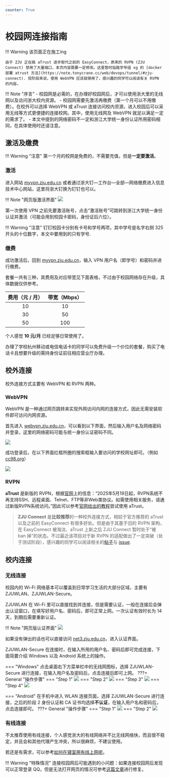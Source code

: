 ```yaml
---
counter: True
---
```


# 校园网连接指南

!!! Warning
    该页面正在施工ing

    由于 ZJU 正在搞 aTrust 逐步取代之前的 EasyConnect，原来的 RVPN (ZJU Connect) 禁用了大量端口，本页内容需要一定修改。这里暂时指路学爷组 xg 的 [docker 部署 atrust 方法](https://note.tonycrane.cc/web/devops/tunnel/#zju-connect). 现阶段来说，使用 WebVPN 应该就够用了，感兴趣的同学可以阅读有关 RVPN 的内容。

!!! Note "序言"
    - 校园网是必需的，在办理好校园网后，才可以使用浙大里的无线网以及访问浙大校内资源。
    - 校园网需要先激活再缴费（第一个月可以不用缴费）。在校外可以选择 WebVPN 或 aTrust 连接访问校内资源，进入校园后可以采用无线等方式更便捷的连接校网。其中，使用无线网及 WebVPN 就足以满足一定的需求了。
    - 本文中提到的网络密码不一定和浙江大学统一身份认证所用密码相同，在具体使用时还请注意。

## 激活及缴费

!!! Warning "注意"
    第一个月的校网是免费的，不需要充值，但是**一定要激活**。

### 激活

进入网站 [myvpn.zju.edu.cn](https://myvpn.zju.edu.cn/) 或者通过浙大钉—工作台—全部—网络缴费进入信息技术中心网站，这里将浙大钉换为钉钉也可以。

!!! Note "网页版激活界面"
    ![](images/activate.png)

第一次使用 VPN 之前先要激活账号，点击“激活账号”可跳转到浙江大学统一身份认证并激活（可能会用到校园卡密码，身份证后六位）。

!!! Warning "注意"
    钉钉校园卡分别有卡号和学号两项，其中学号是名字右侧 325 开头的十位数字，本文中要用到的只有学号.

### 缴费

成功激活后，回到 [myvpn.zju.edu.cn](https://myvpn.zju.edu.cn/)，输入 VPN 用户名（即学号）和密码并进行缴费。

套餐一共有三种，其费用及对应带宽见下面表格，不过由于校园网络存在升级，具体数据仅供参考。

|费用（元 / 月）|带宽（Mbps）|
|:---:|:---:|
| 10 | 10 |
| 30 | 50 |
| 50 | 100|

个人感觉 **10 元/月** 已经足够日常使用了。 

办理了学校杭州移动或电信电话卡的同学可以免费升级一个价位的套餐，购买了电话卡且想要升级的需持身份证前往相应营业厅办理。 

## 校外连接

校外连接方式主要有 WebVPN 和 RVPN 两种。

### WebVPN

WebVPN 是一种通过网页跳转来实现外网访问内网的连接方式，因此无需安装软件即可访问内网资源。

首先进入 [webvpn.zju.edu.cn](https://webvpn.zju.edu.cn/)，可以看到以下界面，然后输入用户名及网络密码并登录，这里的网络密码可能与统一身份认证密码不同。

![](images/WebVPN-1.png)

成功登录后，在以下界面红框所圈的搜索框输入要访问的学校网址即可。（例如 [cc98.org](https://www.cc98.org/)）

![](images/WebVPN-2.png)


### RVPN

**aTrust** 是新版的 RVPN，根据[官网](https://zuits.zju.edu.cn/_t2014/2021/0615/c49798a2395843/page.psp)上的信息：“2025年5月19日起，RVPN系统不再支持SSH、远程桌面、Telnet、FTP等非Web类协议。如需使用相关服务，请通过新版RVPN系统访问。”因此可以参考[官网给出的教程](https://zuits.zju.edu.cn/_upload/article/files/4c/f2/dce9497346f385227e317912d3e0/385076f5-0101-4797-ba37-8a8b388aea31.pdf)尝试使用 aTrust。

> **ZJU Connect** 是**比较推荐**的一种校外连接方式，相较于官方推荐的 aTrust 以及之前的 EasyConnect 有很多好处。但是由于其基于旧的 RVPN 架构，在 EasyConnect 被淘汰、aTrust 上新之后 ZJU Connect 暂时处于“被 ban 掉”的状态。不过最近该项目对于新 RVPN 的适配做出了一定突破（处于测试阶段），感兴趣的同学可以阅读相关的[帖子](https://www.cc98.org/topic/6214942)与 [issue](https://github.com/Mythologyli/zju-connect/issues/75).

## 校内连接

### 无线连接

校园内的 Wi-Fi 网络基本可以覆盖到日常学习生活的大部分区域，主要有 ZJUWLAN、ZJUWLAN-Secure。

ZJUWLAN 在 Wi-Fi 里可以直接找到并连接，但是需要认证，一般在连接后会弹出认证窗口，在填写好用户名、密码后，即可正常上网。一次认证有效时长为 14 天，到期后需要重新认证。

!!! Note "网页版认证界面"
    ![](images/net3_zju.png)

如果没有弹出的话也可以直接访问 [net3.zju.edu.cn](http://net3.zju.edu.cn)，进入认证界面。

ZJUWLAN-Secure 在连接时，在输入所用的用户名、密码后即可完成连接，下面简要介绍 Windows 以及 Android 系统上的操作。

=== "Windows"
    点击桌面右下方菜单栏中的无线网图标，选择 ZJUWLAN-Secure 进行连接，在输入用户名及密码后，点击连接后即可上网。
    ???+ General "操作步骤"
        === "Step 1"
            ![](images/ZJUWLAN-Secure-Windows-1.png)
        === "Step 2"
            ![](images/ZJUWLAN-Secure-Windows-2.png)
        === "Step 3"
            ![](images/ZJUWLAN-Secure-Windows-3.png)
        === "Step 4"
            ![](images/ZJUWLAN-Secure-Windows-4.png)

=== "Android"
    在手机中进入 WLAN 连接页面，选择 ZJUWLAN-Secure 进行连接，之后的阶段 2 身份认证和 CA 证书均选择**不认证**，在输入用户名和密码后，点击连接即可。
    ???+ General "操作步骤"
        === "Step 1"
            ![](images/ZJUWLAN-Secure-Android-1.jpg)
        === "Step 2"
            ![](images/ZJUWLAN-Secure-Android-2.jpg)

### 有线连接

不太推荐使用有线连接，个人感觉浙大的有线网络并不比无线网络快，而且很不稳定，并且会和其他代理产生冲突，所以很麻烦，不建议使用。

若还是有需求，可以参考[如何在寝室用有线上网呢](assets/如何在寝室用有线上网呢.pdf)。

!!! Warning "特殊情况"
    连接校园网后可能遇到的小问题：如果连接校园网后发现可以正常登录 QQ，但是无法打开网页的情况可参考[这篇文章](https://mp.weixin.qq.com/s?mid=2649491759&sn=265e8378ad15aa5536c17c87c4e75272&idx=1&__biz=MjM5OTk0NTg3Mg==)进行修复。
